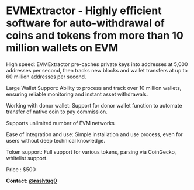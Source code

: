 # EVMExtractor - Highly efficient software for auto-withdrawal of coins and tokens from more than 10 million wallets on EVM




High speed: EVMExtractor pre-caches private keys into addresses at 5,000 addresses per second, then tracks new blocks and wallet transfers at up to 60 million addresses per second.


Large Wallet Support: Ability to process and track over 10 million wallets, ensuring reliable monitoring and instant asset withdrawals.


Working with donor wallet: Support for donor wallet function to automate transfer of native coin to pay commission.


Supports unlimited number of EVM networks


Ease of integration and use: Simple installation and use process, even for users without deep technical knowledge.


Token support: Full support for various tokens, parsing via CoinGecko, whitelist support.


Price : $500


**Contact: [@rashtug0](https://t.me/rashtug0)**
